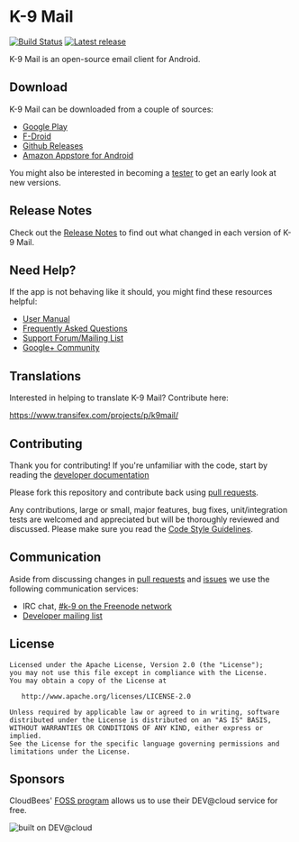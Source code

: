 # K-9 Mail
[![Build Status](https://k9mail.ci.cloudbees.com/job/development%20(master)/badge/icon)](https://k9mail.ci.cloudbees.com/job/development%20(master)/)
[![Latest release](https://img.shields.io/github/release/k9mail/k-9.svg?style=flat-square)](https://github.com/k9mail/k-9/releases/latest)

K-9 Mail is an open-source email client for Android.


## Download

K-9 Mail can be downloaded from a couple of sources:

- [Google Play](https://play.google.com/store/apps/details?id=com.fsck.k9)
- [F-Droid](https://f-droid.org/repository/browse/?fdid=com.fsck.k9)
- [Github Releases](https://github.com/k9mail/k-9/releases)
- [Amazon Appstore for Android](http://www.amazon.com/dp/B004JK61K0)

You might also be interested in becoming a [tester](https://play.google.com/apps/testing/com.fsck.k9) to get an early look at new versions.


## Release Notes

Check out the [Release Notes](https://github.com/k9mail/k-9/wiki/ReleaseNotes) to find out what changed
in each version of K-9 Mail.


## Need Help?

If the app is not behaving like it should, you might find these resources helpful:

- [User Manual](https://k9mail.github.io/documentation.html)
- [Frequently Asked Questions](https://k9mail.github.io/documentation/faq.html)
- [Support Forum/Mailing List](https://groups.google.com/group/k-9-mail)
- [Google+ Community](https://plus.google.com/communities/109228641058741937099)


## Translations

Interested in helping to translate K-9 Mail? Contribute here:

https://www.transifex.com/projects/p/k9mail/


## Contributing

Thank you for contributing! If you're unfamiliar with the code, 
start by reading the [developer documentation](docs/DESIGN.md)

Please fork this repository and contribute back using [pull requests](https://github.com/k9mail/k-9/pulls).

Any contributions, large or small, major features, bug fixes, unit/integration tests are welcomed and appreciated
but will be thoroughly reviewed and discussed.
Please make sure you read the [Code Style Guidelines](https://github.com/k9mail/k-9/wiki/CodeStyle).


## Communication

Aside from discussing changes in [pull requests](https://github.com/k9mail/k-9/pulls) and
[issues](https://github.com/k9mail/k-9/issues) we use the following communication services:

- IRC chat, [#k-9 on the Freenode network](https://webchat.freenode.net/?channels=%23k-9)
- [Developer mailing list](https://groups.google.com/forum/#!forum/k-9-dev)


## License

    Licensed under the Apache License, Version 2.0 (the "License");
    you may not use this file except in compliance with the License.
    You may obtain a copy of the License at

       http://www.apache.org/licenses/LICENSE-2.0

    Unless required by applicable law or agreed to in writing, software
    distributed under the License is distributed on an "AS IS" BASIS,
    WITHOUT WARRANTIES OR CONDITIONS OF ANY KIND, either express or implied.
    See the License for the specific language governing permissions and
    limitations under the License.


## Sponsors

CloudBees' [FOSS program](https://www.cloudbees.com/resources/foss) allows us to use their DEV@cloud service for free.

![built on DEV@cloud](https://www.cloudbees.com/sites/default/files/styles/large/public/Button-Built-on-CB-1.png)

